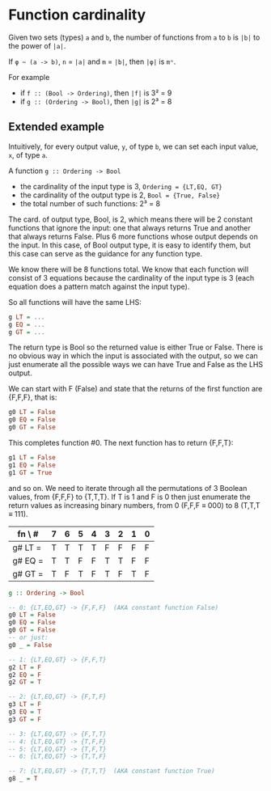 # Function cardinality

Given two sets (types) `a` and `b`, the number of functions from `a` to `b` is `|b|` to the power of `|a|`.


If `φ ~ (a -> b)`, `n` = `|a|` and `m` = `|b|`, then `|φ|` is `mⁿ`.

For example
- if `f :: (Bool -> Ordering)`, then `|f|` is 3² = 9
- if `g :: (Ordering -> Bool)`, then `|g|` is 2³ = 8


## Extended example

Intuitively, for every output value, `y`, of type `b`, we can set each input value, `x`, of type `a`.

A function `g :: Ordering -> Bool` 
- the cardinality of the input type is 3,  `Ordering = {LT,EQ, GT}`
- the cardinality of the output type is 2, `Bool = {True, False}`
- the total number of such functions: 2³ = 8

The card. of output type, Bool, is 2, which means there will be 2 constant functions that ignore the input: one that always returns True and another that always returns False. Plus 6 more functions whose output depends on the input. In this case, of Bool output type, it is easy to identify them, but this case can serve as the guidance for any function type.

We know there will be 8 functions total. We know that each function will consist of 3 equations because the cardinality of the input type is 3 (each equation does a pattern match against the input type).

So all functions will have the same LHS:

```hs
g LT = ...
g EQ = ...
g GT = ...
```

The return type is Bool so the returned value is either True or False. There is no obvious way in which the input is associated with the output, so we can just enumerate all the possible ways we can have True and False as the LHS output.

We can start with F (False) and state that the returns of the first function are {F,F,F}, that is:

```hs
g0 LT = False
g0 EQ = False
g0 GT = False
```

This completes function #0. The next function has to return {F,F,T}:

```hs
g1 LT = False
g1 EQ = False
g1 GT = True
```

and so on. We need to iterate through all the permutations of 3 Boolean values, from {F,F,F} to {T,T,T}. If T is 1 and F is 0 then just enumerate the return values as increasing binary numbers, from 0 (F,F,F ≡ 000) to 8 (T,T,T ≡ 111).

fn \  # | 7 | 6 | 5 | 4 | 3 | 2 | 1 | 0 |
--------|---|---|---|---|---|---|---|---|
g# LT = | T | T | T | T | F | F | F | F |
g# EQ = | T | T | F | F | T | T | F | F |
g# GT = | T | F | T | F | T | F | T | F |



```hs
g :: Ordering -> Bool

-- 0: {LT,EQ,GT} -> {F,F,F}  (AKA constant function False)
g0 LT = False
g0 EQ = False
g0 GT = False
-- or just:
g0 _ = False

-- 1: {LT,EQ,GT} -> {F,F,T}
g2 LT = F
g2 EQ = F
g2 GT = T

-- 2: {LT,EQ,GT} -> {F,T,F}
g3 LT = F
g3 EQ = T
g3 GT = F

-- 3: {LT,EQ,GT} -> {F,T,T}
-- 4: {LT,EQ,GT} -> {T,F,F}
-- 5: {LT,EQ,GT} -> {T,F,T}
-- 6: {LT,EQ,GT} -> {T,T,F}

-- 7: {LT,EQ,GT} -> {T,T,T}  (AKA constant function True)
g8 _ = T
```
